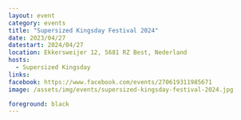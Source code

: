 ```yaml
---
layout: event
category: events
title: "Supersized Kingsday Festival 2024"
date: 2023/04/27
datestart: 2024/04/27
location: Ekkersweijer 12, 5681 RZ Best, Nederland
hosts:
  - Supersized Kingsday
links:
facebook: https://www.facebook.com/events/270619311985671
image: /assets/img/events/supersized-kingsday-festival-2024.jpg

foreground: black
---
```

